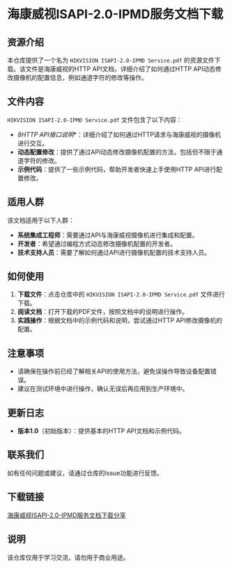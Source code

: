 # 海康威视ISAPI-2.0-IPMD服务文档下载

## 资源介绍

本仓库提供了一个名为 `HIKVISION ISAPI-2.0-IPMD Service.pdf` 的资源文件下载。该文件是海康威视的HTTP API文档，详细介绍了如何通过HTTP API动态修改摄像机的配置信息，例如通道字符的修改等操作。

## 文件内容

`HIKVISION ISAPI-2.0-IPMD Service.pdf` 文件包含了以下内容：

- *8HTTP API接口说明**：详细介绍了如何通过HTTP请求与海康威视的摄像机进行交互。
- **动态配置修改**：提供了通过API动态修改摄像机配置的方法，包括但不限于通道字符的修改。
- **示例代码**：提供了一些示例代码，帮助开发者快速上手使用HTTP API进行配置修改。

## 适用人群

该文档适用于以下人群：

- **系统集成工程师**：需要通过API与海康威视摄像机进行集成和配置。
- **开发者**：希望通过编程方式动态修改摄像机配置的开发者。
- **技术支持人员**：需要了解如何通过API进行摄像机配置的技术支持人员。

## 如何使用

1. **下载文件**：点击仓库中的 `HIKVISION ISAPI-2.0-IPMD Service.pdf` 文件进行下载。
2. **阅读文档**：打开下载的PDF文件，按照文档中的说明进行操作。
3. **实践操作**：根据文档中的示例代码和说明，尝试通过HTTP API修改摄像机的配置。

## 注意事项

- 请确保在操作前已经了解相关API的使用方法，避免误操作导致设备配置错误。
- 建议在测试环境中进行操作，确认无误后再应用到生产环境中。

## 更新日志

- **版本1.0**（初始版本）：提供基本的HTTP API文档和示例代码。

## 联系我们

如有任何问题或建议，请通过仓库的Issue功能进行反馈。

## 下载链接
[海康威视ISAPI-2.0-IPMD服务文档下载分享](https://pan.quark.cn/s/d0ca14681879)

## 说明

该仓库仅用于学习交流，请勿用于商业用途。
